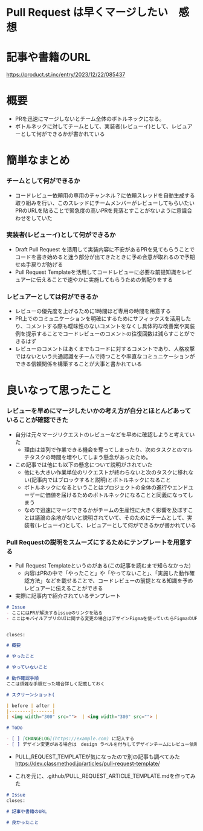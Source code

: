 # Pull Request は早くマージしたい　感想

# 記事や書籍のURL
https://product.st.inc/entry/2023/12/22/085437

# 概要
- PRを迅速にマージしないとチーム全体のボトルネックになる。
- ボトルネックに対してチームとして、実装者(レビューイ)として、レビュアーとして何ができるかが書かれている

# 簡単なまとめ

### チームとして何ができるか
- コードレビュー依頼用の専用のチャンネル？に依頼スレッドを自動生成する取り組みを行い、このスレッドにチームメンバーがレビューしてもらいたいPRのURLを貼ることで緊急度の高いPRを見落とすことがないように意識合わせをしていた

### 実装者(レビューイ)として何ができるか
- Draft Pull Request を活用して実装内容に不安があるPRを見てもらうことでコードを書き始めると迷う部分が出てきたときに予め合意が取れるので予期せぬ手戻りが防げる
- Pull Request Templateを活用してコードレビューに必要な前提知識をレビュアーに伝えることで速やかに実施してもらうための気配りをする

### レビュアーとしては何ができるか
- レビューの優先度を上げるために1時間ほど専用の時間を用意する
- PR上でのコミュニケーションを明確にするためにサフィックスを活用したり、コメントする際も曖昧性のないコメントをなくし具体的な改善案や実装例を提示することでコードレビューのコメントの往復回数は減らすことができるはず
- レビューのコメントはあくまでもコードに対するコメントであり、人格攻撃ではないという共通認識をチームで持つことや率直なコミュニケーションができる信頼関係を構築することが大事と書かれている

# 良いなって思ったこと

### レビューを早めにマージしたいかの考え方が自分とほとんどあっていることが確認できた

- 自分は元々マージリクエストのレビューなどを早めに確認しようと考えていた
  - 理由は並列で作業できる機会を奪ってしまったり、次のタスクとのマルチタスクの時間を増やしてしまう懸念があったため。
- この記事では他にも以下の懸念について説明がされていた
  - 他にも大きい作業単位のリクエストが終わらないと次のタスクに移れない(記事内ではブロックすると説明)とボトルネックになること
  - ボトルネックになるということはプロジェクトの全体の進行やエンドユーザーに価値を届けるためのボトルネックになることと同義になってしまう
  - なので迅速にマージできるかがチームの生産性に大きく影響を及ぼすことは議論の余地がないと説明されていて、そのためにチームとして、実装者(レビューイ)として、レビュアーとして何ができるかが書かれている

### Pull Requestの説明をスムーズにするためにテンプレートを用意する
- Pull Request Templateというのがある(この記事を読むまで知らなかった)
  - 内容はPRの中で「やったこと」や「やってないこと」、「実施した動作確認方法」などを載せることで、コードレビューの前提となる知識を予めレビュアーに伝えることができる
- 実際に記事内で紹介されているテンプレート

```markdown
# Issue
- ここにはPRが解決するissueのリンクを貼る 
- ここはモバイルアプリのUIに関する変更の場合はデザインFigmaを使っていたらFigmaのURLのリンクを張ったりもしてる


closes: 

# 概要

# やったこと

# やっていないこと

# 動作確認手順
ここは煩雑な手順だった場合詳しく記載しておく

# スクリーンショット(

| before | after |
|--------|-------|
| <img width="300" src="">  | <img width="300" src=""> |

# ToDo

- [ ] [CHANGELOG](https://example.com) に記入する
- [ ] デザイン変更がある場合は　design ラベルを付与してデザインチームにレビュー依頼する
```
- PULL_REQUEST_TEMPLATEが気になったので別の記事も調べてみた
https://dev.classmethod.jp/articles/pull-request-template/

- これを元に、.github/PULL_REQUEST_ARTICLE_TEMPLATE.mdを作ってみた

```markdown
# Issue
closes:

# 記事や書籍のURL

# 良かったこと
```
